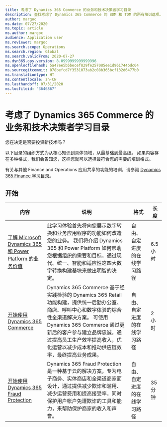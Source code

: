```yaml
---
title: 考虑了 Dynamics 365 Commerce 的业务和技术决策者学习目录
description: 查找考虑了 Dynamics 365 Commerce 的 BDM 和 TDM 的所有培训选项。
author: margoc
ms.date: 07/27/2020
ms.topic: article
ms.author: margoc
audience: Application user
ms.reviewer: margoc
ms.search.scope: Operations
ms.search.region: Global
ms.search.validFrom: 2020-07-27
ms.dyn365.ops.version: 8.0999999999999996
ms.openlocfilehash: 5a47ee5b5becef829fe257085ee1d961744bdc04
ms.sourcegitcommit: 078befcd7f3531073ab2c08b365bcf132d6477b0
ms.translationtype: HT
ms.contentlocale: zh-CN
ms.lasthandoff: 07/31/2020
ms.locfileid: "3646867"
---
```

# <a name="learning-catalog-for-business-and-technical-decision-makers-considering-dynamics-365-commerce"></a>考虑了 Dynamics 365 Commerce 的业务和技术决策者学习目录

您在决定是否要投资新技术吗？

以下目录的组织方式为从核心知识到具体领域，从最基础到最高级。 如果内容存在多种格式，我们会告知您，这样您就可以选择最符合您的需要的培训格式。

有关与其他 Finance and Operations 应用共享的功能的培训，请参阅 [Dynamics 365 Finance 学习目录](../../finance/get-started/learning-catalog-bdm.md)。

## <a name="get-started"></a>开始<a name="get-started"></a>

| 内容   | 说明   | 格式    | 长度    |
|------------------------------------------------------------------------------------------------------------------------------------------------------------------------------------|--------------------------------------------------------------------------------------------------------------------------------------------------------------------------------------------------------------------------------------------------------------------------------------------------------------------------------------------------------------------------------------------------------------------------|--------------------------------------------------------------------------------|-----------|
| [了解 Microsoft Dynamics 365 和 Power Platform 的业务价值](https://docs.microsoft.com/learn/paths/learn-business-value-of-dynamics-365-and-power-platform/) | 此学习体验首先将向您展示数字转换和业务应用程序的功能如何改造您的业务。 我们将介绍 Dynamics 365 和 Power Platform 如何帮助您根据组织的需要和目标，通过现代、统一、智能和适应性这四大数字转换构建基块来做出明智的决定。                  | 自由、自定进度的在线学习路径                                          | 6.5 小时   |
| [开始使用 Dynamics 365 Commerce](https://docs.microsoft.com/learn/paths/get-started-dynamics-365-commerce/)                                                       | Dynamics 365 Commerce 基于经实践检验的 Dynamics 365 Retail 功能构建，提供统一后勤办公室、商店、呼叫中心和数字体验的综合性全渠道解决方案。 可使用 Dynamics 365 Commerce 通过更新后的客户参与建立品牌忠诚，通过提高员工生产效率提高收入，优化运营以减少成本和推动供应链效率，最终提高业务成果。 | 自由、自定进度的在线学习路径                                          | 2 小时   |
| [开始使用 Dynamics 365 Fraud Protection](https://docs.microsoft.com/learn/modules/get-started-fraud-protection/)| Dynamics 365 Fraud Protection 是一种基于云的解决方案，专为电子商务、实体商店和全渠道商家而设计，通过提供减少欺诈和滥用、减少运营费用和提高接受率，同时保护用户帐户免遭欺诈的工具和能力，来帮助保护商家的收入和声誉。 | 自由、自定进度的在线学习路径 | 35 分钟 |
